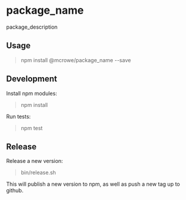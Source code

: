 # package_name

package_description

## Usage

> npm install @mcrowe/package_name --save

## Development

Install npm modules:

> npm install

Run tests:

> npm test

## Release

Release a new version:

> bin/release.sh

This will publish a new version to npm, as well as push a new tag up to github.